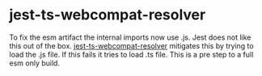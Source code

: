 # jest-ts-webcompat-resolver
To fix the esm artifact the internal imports now use .js.
Jest does not like this out of the box.
[jest-ts-webcompat-resolver](https://github.com/kulshekhar/ts-jest/issues/1057#issuecomment-481406624) mitigates this by trying to load the .js file.
If this fails it tries to load .ts file.
This is a pre step to a full esm only build.
